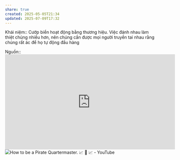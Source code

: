 ```yaml
---
share: true
created: 2025-05-05T21:34
updated: 2025-07-09T17:32
---
```

Khái niệm:: 
Cướp biển hoạt động bằng thương hiệu. Việc đánh nhau làm thiệt chúng nhiều hơn, nên chúng cần được mọi người truyền tai nhau rằng chúng rất ác để họ tự động đầu hàng

Nguồn:: <iframe width="560" height="315" src="https://www.youtube.com/embed/3YFeE1eDlD0?si=Mpsj37YqWyRs9HIZ" title="YouTube video player" frameborder="0" allow="accelerometer; autoplay; clipboard-write; encrypted-media; gyroscope; picture-in-picture; web-share" referrerpolicy="strict-origin-when-cross-origin" allowfullscreen></iframe>
![How to be a Pirate Quartermaster. 📈 💎 📈 - YouTube](https://youtu.be/T0fAznO1wA8?si=KF2E6vJDfh0qugbh)
